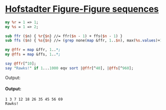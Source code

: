 [1]: https://rosettacode.org/wiki/Hofstadter_Figure-Figure_sequences

# [Hofstadter Figure-Figure sequences][1]

```perl
my %r = 1 => 1;
my %s = 1 => 2;
 
sub ffr ($n) { %r{$n} //= ffr($n - 1) + ffs($n - 1) }
sub ffs ($n) { %s{$n} //= (grep none(map &ffr, 1..$n), max(%s.values)+1..*)[0] }
 
my @ffr = map &ffr, 1..*;
my @ffs = map &ffs, 1..*;
 
say @ffr[^10];
say "Rawks!" if 1...1000 eqv sort |@ffr[^40], |@ffs[^960];
```


Output:


#### Output:
```
1 3 7 12 18 26 35 45 56 69
Rawks!
```